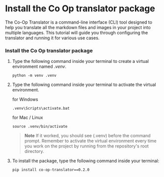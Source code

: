 # Install the Co Op translator package

The Co-Op Translator is a command-line interface (CLI) tool designed to help you translate all the markdown files and images in your project into multiple languages. This tutorial will guide you through configuring the translator and running it for various use cases.

### Install the Co Op translator package

1. Type the following command inside your terminal to create a virtual environment named *.venv*.

    ```console
    python -m venv .venv
    ```

1. Type the following command inside your terminal to activate the virtual environment.

    for Windows

    ```console
    .venv\Scripts\activate.bat
    ```

    for Mac / Linux

    ```console
    source .venv/bin/activate
    ```

    > **Note**
    > If it worked, you should see (.venv) before the command prompt. Remember to activate the virtual environment every time you work on the project by running from the repository's root directory.

1. To install the package, type the following command inside your terminal:

    ```console
    pip install co-op-translator==0.2.0
    ```
